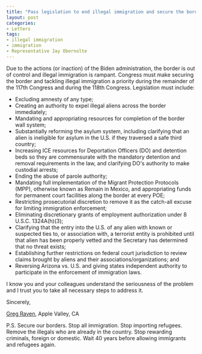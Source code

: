```yaml
---
title: "Pass legislation to end illegal immigration and secure the border"
layout: post
categories:
- Letters
tags:
- illegal immigration
- immigration
- Representative Jay Obernolte
---
```


Due to the actions (or inaction) of the Biden administration, the border is out of control and illegal immigration is rampant. Congress must make securing the border and tackling illegal immigration a priority during the remainder of the 117th Congress and during the 118th Congress. Legislation must include:

- Excluding amnesty of any type;
- Creating an authority to expel illegal aliens across the border immediately;
- Mandating and appropriating resources for completion of the border wall system;
- Substantially reforming the asylum system, including clarifying that an alien is ineligible for asylum in the U.S. if they traversed a safe third country;
- Increasing ICE resources for Deportation Officers (DO) and detention beds so they are commensurate with the mandatory detention and removal requirements in the law, and clarifying DO's authority to make custodial arrests;
- Ending the abuse of parole authority;
- Mandating full implementation of the Migrant Protection Protocols (MPP), otherwise known as Remain in Mexico, and appropriating funds for permanent court facilities along the border at every POE;
- Restricting prosecutorial discretion to remove it as the catch-all excuse for limiting immigration enforcement;
- Eliminating discretionary grants of employment authorization under 8 U.S.C. 1324A(h)(3);
- Clarifying that the entry into the U.S. of any alien with known or suspected ties to, or association with, a terrorist entity is prohibited until that alien has been properly vetted and the Secretary has determined that no threat exists;
- Establishing further restrictions on federal court jurisdiction to review claims brought by aliens and their associations/organizations; and
- Reversing Arizona vs. U.S. and giving states independent authority to participate in the enforcement of immigration laws.

I know you and your colleagues understand the seriousness of the problem and I trust you to take all necessary steps to address it.

Sincerely,

[Greg Raven](https://www.gregraven.org/), Apple Valley, CA

P.S. Secure our borders. Stop all immigration. Stop importing refugees. Remove the illegals who are already in the country. Stop rewarding criminals, foreign or domestic. Wait 40 years before allowing immigrants and refugees again.